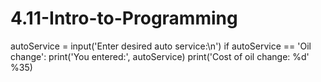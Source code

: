 # 4.11-Intro-to-Programming
autoService = input('Enter desired auto service:\n')
if autoService == 'Oil change':
    print('You entered:', autoService)
    print('Cost of oil change: %d' %35)

